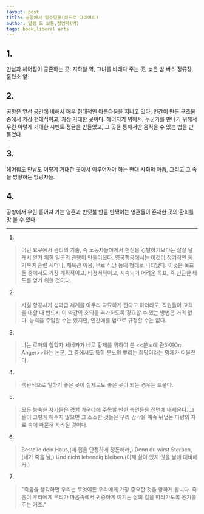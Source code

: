```yaml
---
layout: post
title: 공항에서 일주일을(히드로 다이어리)
author: 알랭 드 보통,정영목(역)
tags: book,liberal arts
---
```


## 1. 
만남과 헤어짐이 공존하는 곳. 지하철 역, 그녀를 바래다 주는 곳, 늦은 밤 버스 정류장, 훈련소 앞.

## 2. 
공항은 앞선 공간에 비해서 매우 현대적인 아름다움을 지니고 있다. 인간이 만든 구조물 중에서 가장 현대적이고, 가장 거대한 곳이다. 헤어지기 위해서, 누군가를 만나기 위해서 우린 이렇게 거대한 시멘트 정글을 만들었고, 그 곳을 통해서만 움직을 수 있는 법을 만들었다.

## 3. 
헤어짐도 만남도 이렇게 거대한 곳에서 이루어져야 하는 현대 사회의 아픔, 그리고 그 속을 방황하는 방랑자들.

## 4. 
공항에서 우린 흩어져 가는 영혼과 반딧불 만큼 반짝이는 영혼들이 혼재한 곳의 환희를 맛 볼 수 있다.

- - -

1. 
> 이런 요구에서 관리의 기술, 즉 노동자들에게서 헌신을 강탈하기보다는 살살 달래서 얻기 위한 일군의 관행이 만들어졌다. 영국항공에서는 이것이 정기적인 동기부여 훈련 세머나, 체육관 이용, 무료 식당 등의 형태로 나타났다. 이것은 목표들 중에서도 가장 계획적이고, 비정서적이고, 지속되기 어려운 목표, 즉 친근한 태도를 얻기 위한 것이다.
 
2. 
> 사실 항공사가 성과급 체계를 아무리 교묘하게 짠다고 하더라도, 직원들이 고객을 대할 때 반드시 이 약간의 호의를 추가하도록 강요할 수 있는 방법은 거의 없다. 능력을 주입할 수는 있지만, 인간애를 법으로 규정할 수는 없다.

3.  
> 나는 로마의 철학자 세네카가 네로 황제를 위하여 쓴 <<분노에 관하여On Anger>>라는 논문, 그 중에서도 특히 분노의 뿌리는 희망이라는 명제가 떠올랐다.
 
4. 
> 객관적으로 일하기 좋은 곳이 실제로도 좋은 곳이 되는 경우는 드물다.
 
5. 
> 모든 능숙한 자가들은 경험 가운데에 주목할 만한 측면들을 전면에 내세운다. 그들이 그렇게 해주지 않으면 그 소소한 것들은 우리 감각을 계속 뒤덮는 다량의 자료 속에 파묻혀 사라질 것이다.
 
6. 
> Bestelle dein Haus,(네 집을 단정하게 정돈해라,)
Denn du wirst Sterben,(네가 죽을 날,)
Und nicht lebendig bleiben.(이제 살아 있지 않을 날에 대비해서.)

7.  
> "죽음을 생각하면 우리는 무엇이든 우리에게 가장 중요한 것을 향하게 됩니다. 죽음이 우리에게 우리가 마음속에서 귀중하게 여기는 삶의 길을 따라가도록 용기를 주는 거죠."